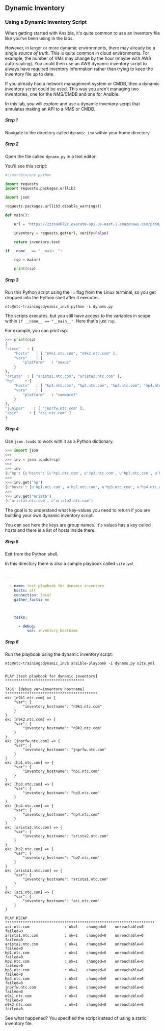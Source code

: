 ## Dynamic Inventory

### Using a Dynamic Inventory Script

When getting started with Ansible, it's quite common to use an inventory file like you've been using in the labs.

However, in larger or more dynamic environments, there may already be a single _source of truth_.  This is quite common in cloud environments.  For example, the number of VMs may change by the hour (maybe with AWS auto-scaling).  You could then use an AWS dynamic inventory script to always have required inventory information rather than trying to keep the inventory file up to date.  

If you already had a network management system or CMDB, then a dynamic inventory script could be used.  This way you aren't managing two inventories, one for the NMS/CMDB and one for Ansible.  

In this lab, you will explore and use a dynamic inventory script that simulates making an API to a NMS or CMDB.

##### Step 1

Navigate to the directory called `dynamic_inv` within your home directory.

##### Step 2

Open the file called `dynamo.py` in a text editor.

You'll see this script:

```python
#!/usr/bin/env python

import requests
import requests.packages.urllib3

import json

requests.packages.urllib3.disable_warnings()

def main():

    url = 'https://2z3oa80l2c.execute-api.us-east-1.amazonaws.com/prod/switch'

    inventory = requests.get(url, verify=False)

    return inventory.text

if __name__ == "__main__":

    rsp = main()

    print(rsp)


```

##### Step 3

Run this Python script using the `-i` flag from the Linux terminal, so you get dropped into the Python shell after it executes.

```
ntc@ntc-training:dynamic_inv$ python -i dynamo.py
```

The scripts executes, but you still have access to the variables in scope within `if __name__ == "__main__"`.  Here that's just `rsp`.

For example, you can print rsp:

```python
>>> print(rsp)
{
"cisco"   : {
    "hosts"   : [ "n9k1.ntc.com", "n9k2.ntc.com" ],
    "vars"    : {
        "platform"   : "nexus"
    }
},
"arista"  : [ "arista1.ntc.com", "arista2.ntc.com" ],
"hp"     : {
    "hosts"   : [ "hp1.ntc.com", "hp2.ntc.com", "hp3.ntc.com", "hp4.ntc.com" ],
    "vars"    : {
        "platform"   : "comware7"
    }
},
"juniper"    : [ "jnprfw.ntc.com" ],
"apic"     : [ "aci.ntc.com" ]
}

```

##### Step 4

Use `json.loads` to work with it as a Python dictionary.

```python
>>> import json
>>>
>>> inv = json.loads(rsp)
>>>
>>> inv
{u'hp': {u'hosts': [u'hp1.ntc.com', u'hp2.ntc.com', u'hp3.ntc.com', u'hp4.ntc.com'], u'vars': {u'platform': u'comware7'}}, u'cisco': {u'hosts': [u'n9k1.ntc.com', u'n9k2.ntc.com'], u'vars': {u'platform': u'nexus'}}, u'juniper': [u'jnprfw.ntc.com'], u'arista': [u'arista1.ntc.com', u'arista2.ntc.com'], u'apic': [u'aci.ntc.com']}
>>>
>>> inv.get('hp')
{u'hosts': [u'hp1.ntc.com', u'hp2.ntc.com', u'hp3.ntc.com', u'hp4.ntc.com'], u'vars': {u'platform': u'comware7'}}
>>>
>>> inv.get('arista')
[u'arista1.ntc.com', u'arista2.ntc.com']
```

The goal is to understand what key-values you need to return if you are building your own dynamic inventory script.

You can see here the keys are group names.  It's values has a key called hosts and there is a list of hosts inside there.

##### Step 5

Exit from the Python shell.

In this directory there is also a sample playbook called `site.yml`  

```yaml

---

  - name: test playbook for dynamic inventory
    hosts: all
    connection: local
    gather_facts: no



    tasks:

      - debug:
          var: inventory_hostname
```

##### Step 6

Run the playbook using the dynamic inventory script.

```
ntc@ntc-training:dynamic_inv$ ansible-playbook -i dynamo.py site.yml
```

```

PLAY [test playbook for dynamic inventory] ************************************

TASK: [debug var=inventory_hostname] ******************************************
ok: [n9k1.ntc.com] => {
    "var": {
        "inventory_hostname": "n9k1.ntc.com"
    }
}
ok: [n9k2.ntc.com] => {
    "var": {
        "inventory_hostname": "n9k2.ntc.com"
    }
}
ok: [jnprfw.ntc.com] => {
    "var": {
        "inventory_hostname": "jnprfw.ntc.com"
    }
}
ok: [hp1.ntc.com] => {
    "var": {
        "inventory_hostname": "hp1.ntc.com"
    }
}
ok: [hp3.ntc.com] => {
    "var": {
        "inventory_hostname": "hp3.ntc.com"
    }
}
ok: [hp4.ntc.com] => {
    "var": {
        "inventory_hostname": "hp4.ntc.com"
    }
}
ok: [arista2.ntc.com] => {
    "var": {
        "inventory_hostname": "arista2.ntc.com"
    }
}
ok: [hp2.ntc.com] => {
    "var": {
        "inventory_hostname": "hp2.ntc.com"
    }
}
ok: [arista1.ntc.com] => {
    "var": {
        "inventory_hostname": "arista1.ntc.com"
    }
}
ok: [aci.ntc.com] => {
    "var": {
        "inventory_hostname": "aci.ntc.com"
    }
}

PLAY RECAP ********************************************************************
aci.ntc.com                : ok=1    changed=0    unreachable=0    failed=0   
arista1.ntc.com            : ok=1    changed=0    unreachable=0    failed=0   
arista2.ntc.com            : ok=1    changed=0    unreachable=0    failed=0   
hp1.ntc.com                : ok=1    changed=0    unreachable=0    failed=0   
hp2.ntc.com                : ok=1    changed=0    unreachable=0    failed=0   
hp3.ntc.com                : ok=1    changed=0    unreachable=0    failed=0   
hp4.ntc.com                : ok=1    changed=0    unreachable=0    failed=0   
jnprfw.ntc.com             : ok=1    changed=0    unreachable=0    failed=0   
n9k1.ntc.com               : ok=1    changed=0    unreachable=0    failed=0   
n9k2.ntc.com               : ok=1    changed=0    unreachable=0    failed=0   
```

See what happened?  You specified the script instead of using a static inventory file.
